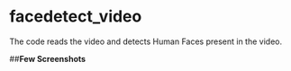 # facedetect_video

The code reads the video and detects Human Faces present in the video.

##**Few Screenshots**
